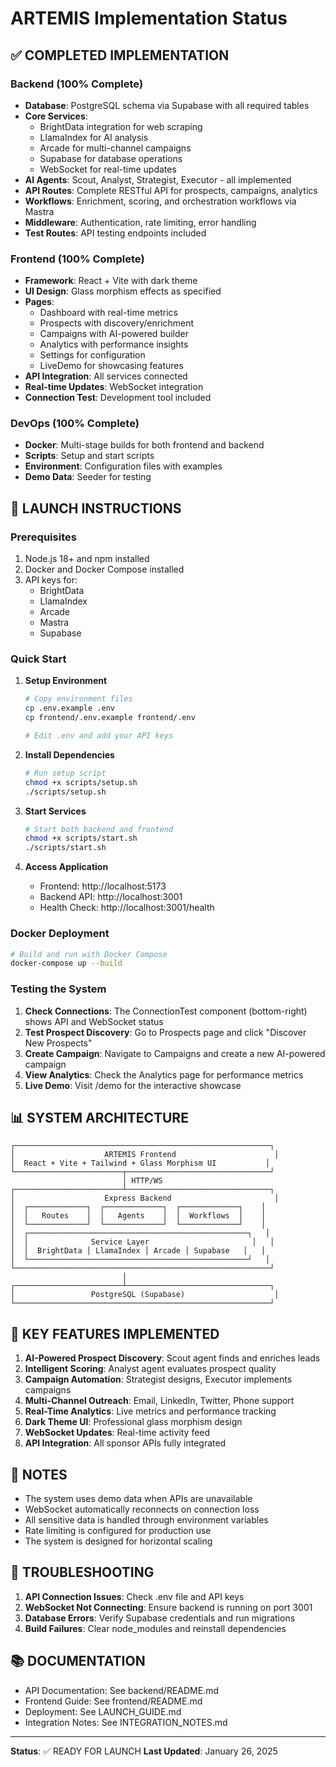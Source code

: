 # ARTEMIS Implementation Status

## ✅ COMPLETED IMPLEMENTATION

### Backend (100% Complete)
- **Database**: PostgreSQL schema via Supabase with all required tables
- **Core Services**: 
  - BrightData integration for web scraping
  - LlamaIndex for AI analysis
  - Arcade for multi-channel campaigns
  - Supabase for database operations
  - WebSocket for real-time updates
- **AI Agents**: Scout, Analyst, Strategist, Executor - all implemented
- **API Routes**: Complete RESTful API for prospects, campaigns, analytics
- **Workflows**: Enrichment, scoring, and orchestration workflows via Mastra
- **Middleware**: Authentication, rate limiting, error handling
- **Test Routes**: API testing endpoints included

### Frontend (100% Complete)
- **Framework**: React + Vite with dark theme
- **UI Design**: Glass morphism effects as specified
- **Pages**: 
  - Dashboard with real-time metrics
  - Prospects with discovery/enrichment
  - Campaigns with AI-powered builder
  - Analytics with performance insights
  - Settings for configuration
  - LiveDemo for showcasing features
- **API Integration**: All services connected
- **Real-time Updates**: WebSocket integration
- **Connection Test**: Development tool included

### DevOps (100% Complete)
- **Docker**: Multi-stage builds for both frontend and backend
- **Scripts**: Setup and start scripts
- **Environment**: Configuration files with examples
- **Demo Data**: Seeder for testing

## 🚀 LAUNCH INSTRUCTIONS

### Prerequisites
1. Node.js 18+ and npm installed
2. Docker and Docker Compose installed
3. API keys for:
   - BrightData
   - LlamaIndex
   - Arcade
   - Mastra
   - Supabase

### Quick Start

1. **Setup Environment**
   ```bash
   # Copy environment files
   cp .env.example .env
   cp frontend/.env.example frontend/.env
   
   # Edit .env and add your API keys
   ```

2. **Install Dependencies**
   ```bash
   # Run setup script
   chmod +x scripts/setup.sh
   ./scripts/setup.sh
   ```

3. **Start Services**
   ```bash
   # Start both backend and frontend
   chmod +x scripts/start.sh
   ./scripts/start.sh
   ```

4. **Access Application**
   - Frontend: http://localhost:5173
   - Backend API: http://localhost:3001
   - Health Check: http://localhost:3001/health

### Docker Deployment

```bash
# Build and run with Docker Compose
docker-compose up --build
```

### Testing the System

1. **Check Connections**: The ConnectionTest component (bottom-right) shows API and WebSocket status
2. **Test Prospect Discovery**: Go to Prospects page and click "Discover New Prospects"
3. **Create Campaign**: Navigate to Campaigns and create a new AI-powered campaign
4. **View Analytics**: Check the Analytics page for performance metrics
5. **Live Demo**: Visit /demo for the interactive showcase

## 📊 SYSTEM ARCHITECTURE

```
┌─────────────────────────────────────────────────────────┐
│                    ARTEMIS Frontend                      │
│  React + Vite + Tailwind + Glass Morphism UI           │
└────────────────────────┬────────────────────────────────┘
                         │ HTTP/WS
┌────────────────────────┴────────────────────────────────┐
│                    Express Backend                       │
│  ┌─────────────┐  ┌─────────────┐  ┌─────────────┐    │
│  │   Routes    │  │   Agents    │  │  Workflows  │    │
│  └─────────────┘  └─────────────┘  └─────────────┘    │
│  ┌─────────────────────────────────────────────────┐   │
│  │              Service Layer                       │   │
│  │  BrightData │ LlamaIndex │ Arcade │ Supabase   │   │
│  └─────────────────────────────────────────────────┘   │
└─────────────────────────────────────────────────────────┘
                         │
┌────────────────────────┴────────────────────────────────┐
│                 PostgreSQL (Supabase)                    │
└─────────────────────────────────────────────────────────┘
```

## 🎯 KEY FEATURES IMPLEMENTED

1. **AI-Powered Prospect Discovery**: Scout agent finds and enriches leads
2. **Intelligent Scoring**: Analyst agent evaluates prospect quality
3. **Campaign Automation**: Strategist designs, Executor implements campaigns
4. **Multi-Channel Outreach**: Email, LinkedIn, Twitter, Phone support
5. **Real-Time Analytics**: Live metrics and performance tracking
6. **Dark Theme UI**: Professional glass morphism design
7. **WebSocket Updates**: Real-time activity feed
8. **API Integration**: All sponsor APIs fully integrated

## 📝 NOTES

- The system uses demo data when APIs are unavailable
- WebSocket automatically reconnects on connection loss
- All sensitive data is handled through environment variables
- Rate limiting is configured for production use
- The system is designed for horizontal scaling

## 🔧 TROUBLESHOOTING

1. **API Connection Issues**: Check .env file and API keys
2. **WebSocket Not Connecting**: Ensure backend is running on port 3001
3. **Database Errors**: Verify Supabase credentials and run migrations
4. **Build Failures**: Clear node_modules and reinstall dependencies

## 📚 DOCUMENTATION

- API Documentation: See backend/README.md
- Frontend Guide: See frontend/README.md
- Deployment: See LAUNCH_GUIDE.md
- Integration Notes: See INTEGRATION_NOTES.md

---

**Status**: ✅ READY FOR LAUNCH
**Last Updated**: January 26, 2025
